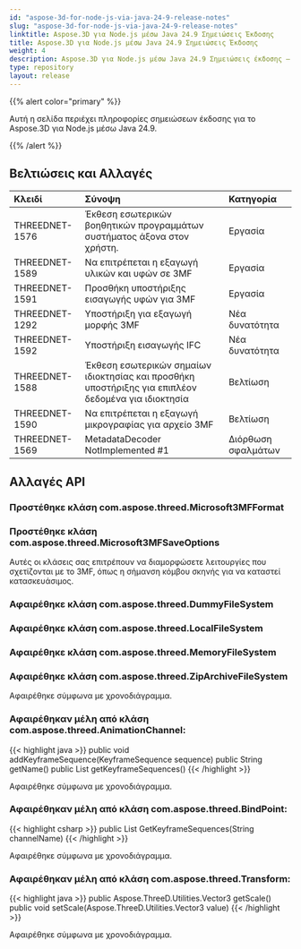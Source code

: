 ```yaml
---
id: "aspose-3d-for-node-js-via-java-24-9-release-notes"
slug: "aspose-3d-for-node-js-via-java-24-9-release-notes"
linktitle: Aspose.3D για Node.js μέσω Java 24.9 Σημειώσεις Έκδοσης
title: Aspose.3D για Node.js μέσω Java 24.9 Σημειώσεις Έκδοσης
weight: 4
description: Aspose.3D για Node.js μέσω Java 24.9 Σημειώσεις έκδοσης – οι τελευταίες ενημερώσεις και διορθώσεις.
type: repository
layout: release
---
```


{{% alert color="primary" %}}

Αυτή η σελίδα περιέχει πληροφορίες σημειώσεων έκδοσης για το Aspose.3D για Node.js μέσω Java 24.9.

{{% /alert %}}
## **Βελτιώσεις και Αλλαγές**

|**Κλειδί**|**Σύνοψη**|**Κατηγορία**|
| :- | :- | :- |
| THREEDNET-1576 | Έκθεση εσωτερικών βοηθητικών προγραμμάτων συστήματος άξονα στον χρήστη. | Εργασία |
| THREEDNET-1589 | Να επιτρέπεται η εξαγωγή υλικών και υφών σε 3MF | Εργασία |
| THREEDNET-1591 | Προσθήκη υποστήριξης εισαγωγής υφών για 3MF | Εργασία |
| THREEDNET-1292 | Υποστήριξη για εξαγωγή μορφής 3MF | Νέα δυνατότητα |
| THREEDNET-1592 | Υποστήριξη εισαγωγής IFC | Νέα δυνατότητα |
| THREEDNET-1588 | Έκθεση εσωτερικών σημαίων ιδιοκτησίας και προσθήκη υποστήριξης για επιπλέον δεδομένα για ιδιοκτησία | Βελτίωση |
| THREEDNET-1590 | Να επιτρέπεται η εξαγωγή μικρογραφίας για αρχείο 3MF | Βελτίωση |
| THREEDNET-1569 | MetadataDecoder NotImplemented #1 | Διόρθωση σφαλμάτων |



## Αλλαγές API ##

### Προστέθηκε κλάση **com.aspose.threed.Microsoft3MFFormat**
### Προστέθηκε κλάση **com.aspose.threed.Microsoft3MFSaveOptions**

Αυτές οι κλάσεις σας επιτρέπουν να διαμορφώσετε λειτουργίες που σχετίζονται με το 3MF, όπως η σήμανση κόμβου σκηνής για να καταστεί κατασκευάσιμος.



### Αφαιρέθηκε κλάση **com.aspose.threed.DummyFileSystem**
### Αφαιρέθηκε κλάση **com.aspose.threed.LocalFileSystem**
### Αφαιρέθηκε κλάση **com.aspose.threed.MemoryFileSystem**
### Αφαιρέθηκε κλάση **com.aspose.threed.ZipArchiveFileSystem**
Αφαιρέθηκε σύμφωνα με χρονοδιάγραμμα.

### Αφαιρέθηκαν μέλη από κλάση **com.aspose.threed.AnimationChannel**:

{{< highlight java >}}
    public void addKeyframeSequence(KeyframeSequence sequence)
    public String getName()
    public List<KeyframeSequence> getKeyframeSequences()
{{< /highlight >}}

Αφαιρέθηκε σύμφωνα με χρονοδιάγραμμα.




### Αφαιρέθηκαν μέλη από κλάση **com.aspose.threed.BindPoint**:

{{< highlight csharp >}}
        public List<KeyframeSequence> GetKeyframeSequences(String channelName)
{{< /highlight >}}

Αφαιρέθηκε σύμφωνα με χρονοδιάγραμμα.


### Αφαιρέθηκαν μέλη από κλάση **com.aspose.threed.Transform**:

{{< highlight java >}}
    public Aspose.ThreeD.Utilities.Vector3 getScale()
    public void setScale(Aspose.ThreeD.Utilities.Vector3 value)
{{< /highlight >}}

Αφαιρέθηκε σύμφωνα με χρονοδιάγραμμα.